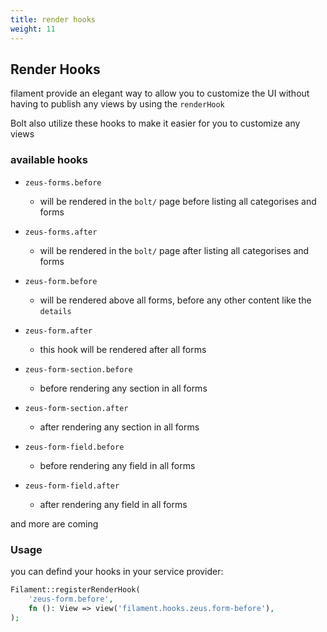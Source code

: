```yaml
---
title: render hooks
weight: 11
---
```


## Render Hooks

filament provide an elegant way to allow you to customize the UI without having to publish any views by using the `renderHook`

Bolt also utilize these hooks to make it easier for you to customize any views

### available hooks

- `zeus-forms.before`
  - will be rendered in the `bolt/` page before listing all categorises and forms

- `zeus-forms.after`
  - will be rendered in the `bolt/` page after listing all categorises and forms

- `zeus-form.before`
  - will be rendered above all forms, before any other content like the `details`

- `zeus-form.after`
  - this hook will be rendered after all forms

- `zeus-form-section.before`
  - before rendering any section in all forms

- `zeus-form-section.after`
  - after rendering any section in all forms

- `zeus-form-field.before`
  - before rendering any field in all forms

- `zeus-form-field.after`
  - after rendering any field in all forms


and more are coming

### Usage

you can defind your hooks in your service provider:

```php
Filament::registerRenderHook(
    'zeus-form.before',
    fn (): View => view('filament.hooks.zeus.form-before'),
);
```
